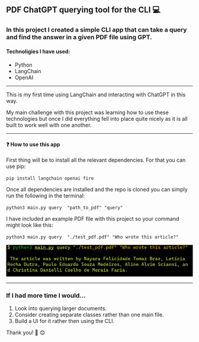 ## PDF ChatGPT querying tool for the CLI :computer:

### In this project I created a simple CLI app that can take a query and find the answer in a given PDF file using GPT.

#### Technoligies I have used:

- Python
- LangChain
- OpenAI

---

This is my first time using LangChain and interacting with ChatGPT in this way.

My main challenge with this project was learning how to use these technologies but once I did everything fell into place quite nicely as it is all built to work well with one another.

---

#### :question: How to use this app

First thing will be to install all the relevant dependencies. For that you can use pip:

`pip install langchain openai fire`

Once all dependencies are installed and the repo is cloned you can simply run the following in the terminal:

`python3 main.py query  "path_to_pdf" "query"`

I have included an example PDF file with this project so your command might look like this:

`python3 main.py query  "./test_pdf.pdf" "Who wrote this article?" `

![image](./example_pic.png)

---

### If I had more time I would...

1. Look into querying larger documents.
2. Consider creating separate classes rather than one main file.
3. Build a UI for it rather then using the CLI.

Thank you! :pray: :blush:
